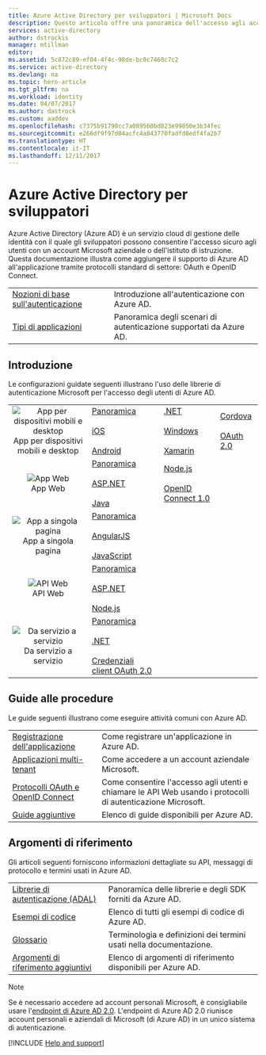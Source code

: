 ```yaml
---
title: Azure Active Directory per sviluppatori | Microsoft Docs
description: Questo articolo offre una panoramica dell'accesso agli account Microsoft aziendali e dell'istituto di istruzione tramite Azure Active Directory.
services: active-directory
author: dstrockis
manager: mtillman
editor: 
ms.assetid: 5c872c89-ef04-4f4c-98de-bc0c7460c7c2
ms.service: active-directory
ms.devlang: na
ms.topic: hero-article
ms.tgt_pltfrm: na
ms.workload: identity
ms.date: 04/07/2017
ms.author: dastrock
ms.custom: aaddev
ms.openlocfilehash: c7375b91790cc7a089560bd823e99850e3b34fec
ms.sourcegitcommit: e266df9f97d04acfc4a843770fadfd8edf4fa2b7
ms.translationtype: HT
ms.contentlocale: it-IT
ms.lasthandoff: 12/11/2017
---
```

# <a name="azure-active-directory-for-developers"></a>Azure Active Directory per sviluppatori
Azure Active Directory (Azure AD) è un servizio cloud di gestione delle identità con il quale gli sviluppatori possono consentire l'accesso sicuro agli utenti con un account Microsoft aziendale o dell'istituto di istruzione. Questa documentazione illustra come aggiungere il supporto di Azure AD all'applicazione tramite protocolli standard di settore: OAuth e OpenID Connect.

| | |
| --- | --- |
|[Nozioni di base sull'autenticazione](active-directory-authentication-scenarios.md) | Introduzione all'autenticazione con Azure AD. |
|[Tipi di applicazioni](active-directory-authentication-scenarios.md#application-types-and-scenarios) | Panoramica degli scenari di autenticazione supportati da Azure AD. |                                
                                                                              
## <a name="get-started"></a>Introduzione
Le configurazioni guidate seguenti illustrano l'uso delle librerie di autenticazione Microsoft per l'accesso degli utenti di Azure AD.

|  |  |  |  |
| --- | --- | --- | --- |
| <center>![App per dispositivi mobili e desktop](./media/active-directory-developers-guide/NativeApp_Icon.png)<br />App per dispositivi mobili e desktop</center> | [Panoramica](active-directory-authentication-scenarios.md#native-application-to-web-api)<br /><br />[iOS](active-directory-devquickstarts-ios.md)<br /><br />[Android](active-directory-devquickstarts-android.md) | [.NET](active-directory-devquickstarts-dotnet.md)<br /><br />[Windows](active-directory-devquickstarts-windowsstore.md)<br /><br />[Xamarin](active-directory-devquickstarts-xamarin.md) | [Cordova](active-directory-devquickstarts-cordova.md)<br /><br />[OAuth 2.0](active-directory-protocols-oauth-code.md) |
| <center>![App Web](./media/active-directory-developers-guide/Web_app.png)<br />App Web</center> | [Panoramica](active-directory-authentication-scenarios.md#web-browser-to-web-application)<br /><br />[ASP.NET](active-directory-devquickstarts-webapp-dotnet.md)<br /><br />[Java](active-directory-devquickstarts-webapp-java.md) | [Node.js](active-directory-devquickstarts-openidconnect-nodejs.md)<br /><br />[OpenID Connect 1.0](active-directory-protocols-openid-connect-code.md) |  |
| <center>![App a singola pagina](./media/active-directory-developers-guide/SPA.png)<br />App a singola pagina</center> | [Panoramica](active-directory-authentication-scenarios.md#single-page-application-spa)<br /><br />[AngularJS](active-directory-devquickstarts-angular.md)<br /><br />[JavaScript](https://github.com/Azure-Samples/active-directory-javascript-singlepageapp-dotnet-webapi) |  |  |
| <center>![API Web](./media/active-directory-developers-guide/Web_API.png)<br />API Web</center> | [Panoramica](active-directory-authentication-scenarios.md#web-application-to-web-api)<br /><br />[ASP.NET](active-directory-devquickstarts-webapi-dotnet.md)<br /><br />[Node.js](active-directory-devquickstarts-webapi-nodejs.md) | &nbsp; |
| <center>![Da servizio a servizio](./media/active-directory-developers-guide/Service_App.png)<br />Da servizio a servizio</center> | [Panoramica](active-directory-authentication-scenarios.md#daemon-or-server-application-to-web-api)<br /><br />[.NET](active-directory-code-samples.md#server-or-daemon-application-to-web-api)<br /><br />[Credenziali client OAuth 2.0](active-directory-protocols-oauth-service-to-service.md) |  |

## <a name="how-to-guides"></a>Guide alle procedure
Le guide seguenti illustrano come eseguire attività comuni con Azure AD.

|                                                                           |  |
|---------------------------------------------------------------------------| --- |
|[Registrazione dell'applicazione](active-directory-integrating-applications.md)           | Come registrare un'applicazione in Azure AD. |
|[Applicazioni multi-tenant](active-directory-devhowto-multi-tenant-overview.md)    | Come accedere a un account aziendale Microsoft. |
|[Protocolli OAuth e OpenID Connect](active-directory-protocols-openid-connect-code.md)| Come consentire l'accesso agli utenti e chiamare le API Web usando i protocolli di autenticazione Microsoft. |
|[Guide aggiuntive](active-directory-developers-guide-index.md#guides)        |  Elenco di guide disponibili per Azure AD.   |

## <a name="reference-topics"></a>Argomenti di riferimento
Gli articoli seguenti forniscono informazioni dettagliate su API, messaggi di protocollo e termini usati in Azure AD.

|                                                                                   | |
| ----------------------------------------------------------------------------------| --- |
| [Librerie di autenticazione (ADAL)](active-directory-authentication-libraries.md)   | Panoramica delle librerie e degli SDK forniti da Azure AD. |
| [Esempi di codice](active-directory-code-samples.md)                                  | Elenco di tutti gli esempi di codice di Azure AD. |
| [Glossario](active-directory-dev-glossary.md)                                      | Terminologia e definizioni dei termini usati nella documentazione. |
| [Argomenti di riferimento aggiuntivi](active-directory-developers-guide-index.md#reference)| Elenco di argomenti di riferimento disponibili per Azure AD.   |


> [!NOTE]
> Se è necessario accedere ad account personali Microsoft, è consigliabile usare l'[endpoint di Azure AD 2.0](active-directory-appmodel-v2-overview.md). L'endpoint di Azure AD 2.0 riunisce account personali e aziendali di Microsoft (di Azure AD) in un unico sistema di autenticazione.


[!INCLUDE  [Help and support](../../../includes/active-directory-develop-help-support-include.md)]